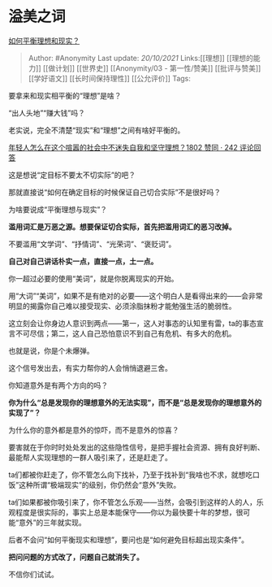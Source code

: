 # 溢美之词
[如何平衡理想和现实？](https://www.zhihu.com/question/19866801/answer/2177414614)

> Author: #Anonymity
> Last update: *20/10/2021*
> Links:[[理想]] [[理想的能力]] [[做计划]] [[世界史]] [[Anonymity/03 - 第一性/赞美]] [[批评与赞美]] [[学好语文]] [[长时间保持理性]] [[公允评价]]
> Tags:

要拿来和现实相平衡的“理想”是啥？

“出人头地”“赚大钱”吗？

老实说，完全不清楚“现实”和“理想”之间有啥好平衡的。

[年轻人怎么在这个喧嚣的社会中不迷失自我和坚守理想？1802 赞同 · 242 评论回答](https://www.zhihu.com/question/26557967/answer/1814588032)

这是想说“定目标不要太不切实际”的吧？

那就直接说“如何在确定目标的时候保证自己切合实际”不是很好吗？

为啥要说成“平衡理想与现实”？

**滥用词汇是万恶之源。想要保证切合实际，首先把滥用词汇的恶习改掉。**

不要滥用“文学词”、“抒情词”、“光荣词”、“褒贬词”。

**自己对自己讲话朴实一点，直接一点，土一点。**

你一超过必要的使用“美词”，就是你脱离现实的开始。

用“大词”“美词”，如果不是有绝对的必要——这个明白人是看得出来的——会非常明显的揭露你自己难以接受现实、必须涂脂抹粉才能勉强生活的脆弱性。

这立刻会让你身边人意识到两点——第一，这人对事态的认知里有雷，ta的事态宣言不可尽信；第二，这人自己恐怕意识不到自己有危机、有多大的危机。

也就是说，你是个未爆弹。

这个信号发出去，有实力帮你的人会悄悄退避三舍。

你知道意外是有两个方向的吗？

**你为什么“总是发现你的理想意外的无法实现”，而不是“总是发现你的理想意外的实现了”？**

为什么你的意外都是意外的惊吓，而不是意外的惊喜？

要害就在于你时时处处发出的这些隐性信号，是把手握社会资源、拥有良好判断、最能帮人实现理想的一群人吸引来了，还是赶走了。

ta们都被你赶走了，你不管怎么向下找补，乃至于找补到“我啥也不求，就想吃口饭”这种所谓“极端现实”的级别，你仍然会“意外”失败。

ta们如果都被你吸引来了，你不管怎么乐观——当然，会吸引到这样的人的人，乐观程度是很实际的，事实上总是本能保守——你以为最快要十年的梦想，很可能“意外”的三年就实现。

后者不会问“如何平衡现实和理想”，要问也是“如何避免目标超出现实条件”。

**把问问题的方式改了，问题自己就消失了。**

不信你们试试。

